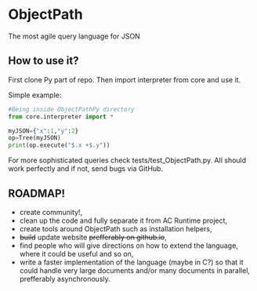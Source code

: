 ObjectPath
==========

The most agile query language for JSON

How to use it?
--------------
First clone Py part of repo. Then import interpreter from core and use it.

Simple example:


`````python
#Being inside ObjectPathPy directory
from core.interpreter import *

myJSON={"x":1,"y":2}
op=Tree(myJSON)
print(op.execute("$.x +$.y"))
`````

For more sophisticated queries check tests/test_ObjectPath.py. All should work perfectly and if not, send bugs via GitHub.

ROADMAP!
------------
- create community!,
- clean up the code and fully separate it from AC Runtime project,
- create tools around ObjectPath such as installation helpers,
- <s>build</s> update website <s>prefferably on github.io</s>,
- find people who will give directions on how to extend the language, where it could be useful and so on,
- write a faster implementation of the language (maybe in C?) so that it could handle very large documents and/or many documents in parallel, prefferably asynchronously. 
